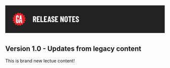 # ![Release Notes](../assets/release-notes.png)

## Version 1.0 - Updates from legacy content

This is brand new lectue content!
